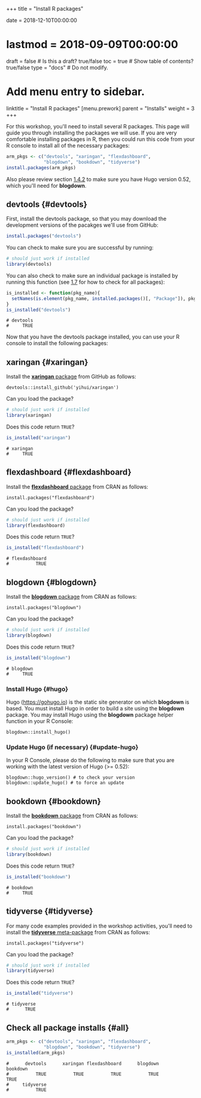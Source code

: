 +++
title = "Install R packages"

date = 2018-12-10T00:00:00
# lastmod = 2018-09-09T00:00:00

draft = false  # Is this a draft? true/false
toc = true  # Show table of contents? true/false
type = "docs"  # Do not modify.

# Add menu entry to sidebar.
linktitle = "Install R packages"
[menu.prework]
  parent = "Installs"
  weight = 3
+++



For this workshop, you'll need to install several R packages. This page will guide you through installing the packages we will use. If you are very comfortable installing packages in R, then you could run this code from your R console to install all of the necessary packages:


```r
arm_pkgs <- c("devtools", "xaringan", "flexdashboard", 
              "blogdown", "bookdown", "tidyverse")
install.packages(arm_pkgs)
```

Also please review section <a href="#update-hugo">1.4.2</a> to make sure you have Hugo version 0.52, which you'll need for **blogdown**.


## devtools {#devtools}

First, install the devtools package, so that you may download the development versions of the pacakges we'll use from GitHub:


```r
install.packages("devtools")
```

You can check to make sure you are successful by running:

```r
# should just work if installed
library(devtools)
```

You can also check to make sure an individual package is installed by running this function (see <a href="#all">1.7</a> for how to check for all packages):


```r
is_installed <- function(pkg_name){
  setNames(is.element(pkg_name, installed.packages()[, "Package"]), pkg_name)
} 
is_installed("devtools")
```

```
# devtools 
#     TRUE
```


Now that you have the devtools package installed, you can use your R console to install the following packages:

## xaringan {#xaringan}

Install the [**xaringan** package](https://github.com/yihui/xaringan) from GitHub as follows:

```
devtools::install_github('yihui/xaringan')
```

Can you load the package?

```r
# should just work if installed
library(xaringan)
```


Does this code return `TRUE`?

```r
is_installed("xaringan")
```

```
# xaringan 
#     TRUE
```


## flexdashboard {#flexdashboard}

Install the [**flexdashboard** package](https://rmarkdown.rstudio.com/flexdashboard/) from CRAN as follows:

```
install.packages("flexdashboard")
```

Can you load the package?

```r
# should just work if installed
library(flexdashboard)
```


Does this code return `TRUE`?

```r
is_installed("flexdashboard")
```

```
# flexdashboard 
#          TRUE
```

## blogdown {#blogdown}

Install the [**blogdown** package](https://github.com/rstudio/blogdown) from CRAN as follows:

```
install.packages("blogdown")
```

Can you load the package?

```r
# should just work if installed
library(blogdown)
```


Does this code return `TRUE`?

```r
is_installed("blogdown")
```

```
# blogdown 
#     TRUE
```

### Install Hugo {#hugo}

Hugo (https://gohugo.io) is the static site generator on which **blogdown** is based. You must install Hugo in order to build a site using the **blogdown** package. You may install Hugo using the **blogdown** package helper function in your R Console:

```
blogdown::install_hugo()
```

### Update Hugo (if necessary) {#update-hugo}

In your R Console, please do the following to make sure that you are working with the latest version of Hugo (>= 0.52): 
    
```
blogdown::hugo_version() # to check your version
blogdown::update_hugo() # to force an update
```

## bookdown {#bookdown}

Install the [**bookdown** package](https://github.com/rstudio/bookdown) from CRAN as follows:

```
install.packages("bookdown")
```

Can you load the package?

```r
# should just work if installed
library(bookdown)
```


Does this code return `TRUE`?

```r
is_installed("bookdown")
```

```
# bookdown 
#     TRUE
```

## tidyverse {#tidyverse}

For many code examples provided in the workshop activities, you'll need to install the [**tidyverse** meta-package](https://www.tidyverse.org/packages/) from CRAN as follows:

```
install.packages("tidyverse")
```

Can you load the package?

```r
# should just work if installed
library(tidyverse)
```


Does this code return `TRUE`?

```r
is_installed("tidyverse")
```

```
# tidyverse 
#      TRUE
```

## Check all package installs {#all}


```r
arm_pkgs <- c("devtools", "xaringan", "flexdashboard", 
              "blogdown", "bookdown", "tidyverse")
is_installed(arm_pkgs)
```

```
#      devtools      xaringan flexdashboard      blogdown      bookdown 
#          TRUE          TRUE          TRUE          TRUE          TRUE 
#     tidyverse 
#          TRUE
```

